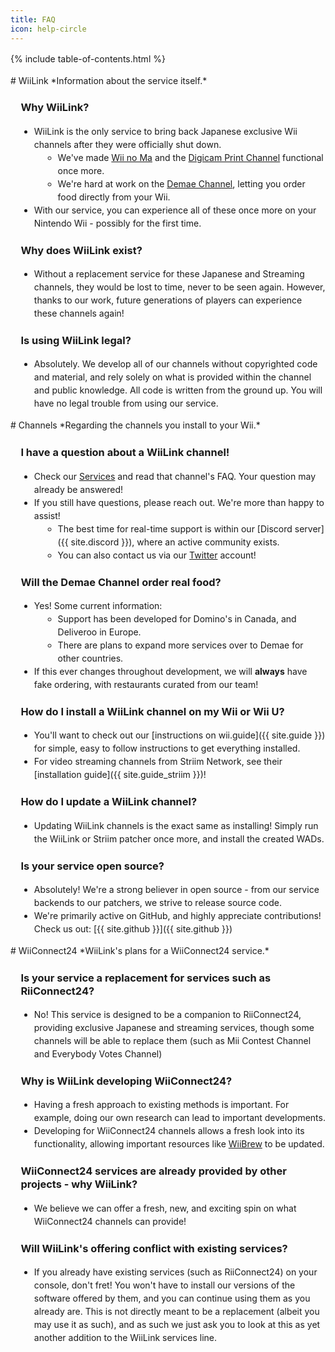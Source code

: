 ```yaml
---
title: FAQ
icon: help-circle
---
```


<!-- Special styling to permit readability. -->
<style>
h3, ul {
    margin-left: 1em;
}

body {
    line-height: 1.5em;
}

/* For title pairs, do not pad between. */
.title-pair > h1 {
    padding-bottom: 0px;
}
.title-pair > p > em {
    color: gray;
}
</style>

{% include table-of-contents.html %}

<div class="title-pair">
# WiiLink
*Information about the service itself.*
</div>

### Why WiiLink?
 - WiiLink is the only service to bring back Japanese exclusive Wii channels after they were officially shut down.
   - We've made [Wii no Ma](/services/wii-room) and the [Digicam Print Channel](/services/digicam) functional once more.
   - We're hard at work on the [Demae Channel](/services/demae), letting you order food directly from your Wii.
 - With our service, you can experience all of these once more on your Nintendo Wii - possibly for the first time.

### Why does WiiLink exist?
- Without a replacement service for these Japanese and Streaming channels, they would be lost to time, never to be seen again. However, thanks to our work, future generations of players can experience these channels again!

### Is using WiiLink legal?
- Absolutely. We develop all of our channels without copyrighted code and material, and rely solely on what is provided within the channel and public knowledge. All code is written from the ground up. You will have no legal trouble from using our service.

<div class="title-pair">
# Channels
*Regarding the channels you install to your Wii.*
</div>

### I have a question about a WiiLink channel!
 - Check our [Services](/services) and read that channel's FAQ. Your question may already be answered!
 - If you still have questions, please reach out. We're more than happy to assist!
    - The best time for real-time support is within our [Discord server]({{ site.discord }}), where an active community exists.
    - You can also contact us via our [Twitter](https://twitter.com/wiilink24) account!

### Will the Demae Channel order real food?
 - Yes! Some current information:
   - Support has been developed for Domino's in Canada, and Deliveroo in Europe.
   - There are plans to expand more services over to Demae for other countries.
 - If this ever changes throughout development, we will **always** have fake ordering, with restaurants curated from our team!

### How do I install a WiiLink channel on my Wii or Wii U?
 - You'll want to check out our [instructions on wii.guide]({{ site.guide }}) for simple, easy to follow instructions to get everything installed.
 - For video streaming channels from Striim Network, see their [installation guide]({{ site.guide_striim }})!

### How do I update a WiiLink channel?
 - Updating WiiLink channels is the exact same as installing! Simply run the WiiLink or Striim patcher once more, and install the created WADs.

### Is your service open source?
 - Absolutely! We're a strong believer in open source - from our service backends to our patchers, we strive to release source code.
 - We're primarily active on GitHub, and highly appreciate contributions! Check us out: [{{ site.github }}]({{ site.github }})

<div class="title-pair">
# WiiConnect24
*WiiLink's plans for a WiiConnect24 service.*
</div>

### Is your service a replacement for services such as RiiConnect24?
 - No! This service is designed to be a companion to RiiConnect24, providing exclusive Japanese and streaming services, though some channels will be able to replace them (such as Mii Contest Channel and Everybody Votes Channel)

### Why is WiiLink developing WiiConnect24?
 - Having a fresh approach to existing methods is important. For example, doing our own research can lead to important developments.
 - Developing for WiiConnect24 channels allows a fresh look into its functionality, allowing important resources like [WiiBrew](https://wiibrew.org) to be updated.

### WiiConnect24 services are already provided by other projects - why WiiLink?
 - We believe we can offer a fresh, new, and exciting spin on what WiiConnect24 channels can provide!

### Will WiiLink's offering conflict with existing services?
 - If you already have existing services (such as RiiConnect24) on your console, don't fret! You won't have to install our versions of the software offered by them, and you can continue using them as you already are. This is not directly meant to be a replacement (albeit you may use it as such), and as such we just ask you to look at this as yet another addition to the WiiLink services line.
